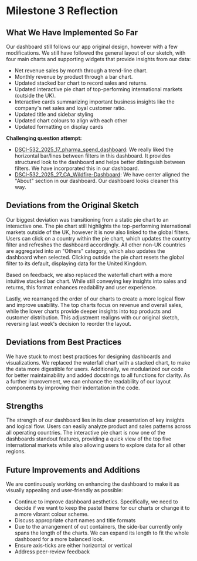 # Milestone 3 Reflection

## What We Have Implemented So Far

Our dashboard still follows our app original design, however with a few modifications. We still have followed the general layout of our sketch, with four main charts and supporting widgets that provide insights from our data:

-   Net revenue sales by month through a trend-line chart.
-   Monthly revenue by product through a bar chart.
-   Updated stacked bar chart to record sales and returns.
-   Updated interactive pie chart of top-performing international markets (outside the UK).
-   Interactive cards summarizing important business insights like the company's net sales and loyal customer ratio.
-   Updated title and sidebar styling
-   Updated chart colours to align with each other
-   Updated formatting on display cards
  
   **Challenging question attempt:**
-   [DSCI-532_2025_17_pharma_spend_dashboard](https://github.com/UBC-MDS/DSCI-532_2025_17_pharma_spend_dashboard): We really liked the horizontal bar/lines between filters in this dashboard. It provides structured look to the dashboard and helps better distinguish between filters. We have incorporated this in our dashboard.
-   [DSCI-532_2025_27_CA_Wildfire-Dashboard](https://github.com/UBC-MDS/DSCI-532_2025_27_CA_Wildfire-Dashboard): We have center aligned the "About" section in our dashboard. Our dashboard looks cleaner this way. 


## Deviations from the Original Sketch

Our biggest deviation was transitioning from a static pie chart to an interactive one. The pie chart still highlights the top-performing international markets outside of the UK, however it is now also linked to the global filters. Users can click on a country within the pie chart, which updates the country filter and refreshes the dashboard accordingly. All other non-UK countries are aggregated into an "Others" category, which also updates the dashboard when selected. Clicking outside the pie chart resets the global filter to its default, displaying data for the United Kingdom.

Based on feedback, we also replaced the waterfall chart with a more intuitive stacked bar chart. While still conveying key insights into sales and returns, this format enhances readability and user experience.

Lastly, we rearranged the order of our charts to create a more logical flow and improve usability. The top charts focus on revenue and overall sales, while the lower charts provide deeper insights into top products and customer distribution. This adjustment realigns with our original sketch, reversing last week's decision to reorder the layout.


## Deviations from Best Practices

We have stuck to most best practices for designing dashboards and visualizations. We replaced the waterfall chart with a stacked chart, to make the data more digestible for users. Additionally, we modularized our code for better maintainability and added docstrings to all functions for clarity. As a further improvement, we can enhance the readability of our layout components by improving their indentation in the code.

## Strengths

The strength of our dashboard lies in its clear presentation of key insights and logical flow. Users can easily analyze product and sales patterns across all operating countries. The interactive pie chart is now one of the dashboards standout features, providing a quick view of the top five international markets while also allowing users to explore data for all other regions.

## Future Improvements and Additions

We are continuously working on enhancing the dashboard to make it as visually appealing and user-friendly as possible:
 
-   Continue to improve dashboard aesthetics. Specifically, we need to decide if we want to keep the pastel theme for our charts or change it to a more vibrant colour scheme.
-   Discuss appropriate chart names and title formats
-   Due to the arrangement of out containers, the side-bar currently only spans the length of the charts. We can expand its length to fit the whole dashboard for a more balanced look. 
-   Ensure axis-ticks are either horizontal or vertical
-   Address peer-review feedback 
